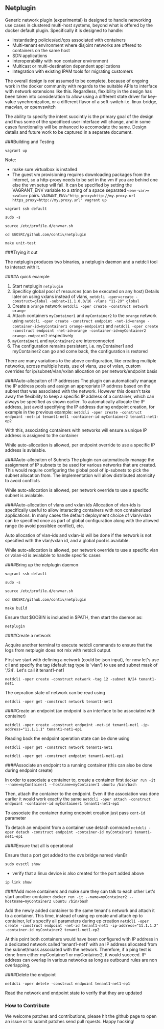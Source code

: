 ## Netplugin

Generic network plugin (experimental) is designed to handle networking use cases in clustered multi-host systems, beyond what is offered by the docker default plugin. Specifically it is designed to handle:
- Instantiating policies/acl/qos associated with containers
- Multi-tenant environment where disjoint networks are offered to containers on the same host
- SDN applications
- Interoperability with non container environment
- Multicast or multi-destination dependent applications
- Integration with existing IPAM tools for migrating customers

The overall design is _not_ assumed to be complete, because of ongoing work in the docker community with regards to the suitable APIs to interface with network extensions like this. Regardless, flexibility in the design has been taken into consideration to allow using a different state driver for key-value synchronization, or a different flavor of a soft-switch i.e. linux-bridge, macvlan, or openvswitch

The ability to specify the intent succintly is the primary goal of the design and thus some of the specificed user interface will change, and in some cases functionality will be enhanced to accomodate the same. Design details and future work to be captured in a separate document.


###Building and Testing

`vagrant up`

Note:
- make sure virtualbox is installed
- The guest vm provisioning requires downloading packages from the Internet, so a http-proxy needs to be set in the vm if you are behind one else the vm setup will fail. It can be specified by setting the VAGRANT_ENV variable to a string of a space separated `<env-var>=<value>` pairs.
`VAGRANT_ENV="http_proxy=http://my.proxy.url https_proxy=http://my.proxy.url" vagrant up`

`vagrant ssh default`

`sudo -s`

`source /etc/profile.d/envvar.sh`

`cd $GOSRC/github.com/contiv/netplugin`

`make unit-test`

###Trying it out 

The netplugin produces two binaries, a netplugin daemon and a netdcli tool to interact with it.

####A quick example

1. Start netplugin
`netplugin`
2. Specificy global pool of resources (can be executed on any host) Details later on using vxlans instead of vlans, 
`netdcli -oper=create -construct=global -subnet=11.1.0.0/16 -vlans "11-20" global`
3. Create a `orange` network
`netdcli -oper create -construct network orange`
4. Attach containers `myContainer1` and `myContainer2` to the `orange` network using
`netdcli -oper create -construct endpoint -net-id=orange -container-id=myContainer1 orange-endpoint1` and `netdcli -oper create -construct endpoint -net-id=orange -container-id=myContainer2 orange-endpoint2` respectively
5. `myContainer1` and `myContainer2` are interconnected
6. The configuration remains persistent, i.e. myContainer1 and myContainer2 can go and come back, the configuration is restored

There are many variations to the above configuration, like creating multiple networks,
across multiple hosts, use of vlans, use of vxlan, custom overrides for 
ip/subnet/vlan/vxlan allocation on per network/endpoint basis

####Auto-allocaiton of IP addresses
The plugin can automatically manage the IP address pools and assign an appropriate IP address based on the subnet that was associated with the network. However this doesn't take away the flexibility to keep a specific IP address of a container, which can always be specified as shown earlier. To automatically allocate the IP address, just avoid specifying the IP address during endpoint creation, for example in the previous example:
`netdcli -oper create -construct endpoint -net-id tenant1-net1 -container-id myContainer2 tenant1-net1-ep2`

With this, associating containers with networks will ensure a unique IP address is assigned to the container

While auto-allocation is allowed, per endpoint override to use a specific IP address 
is avialable.

####Auto-allocaiton of Subnets
The plugin can automatically manage the assignment of IP subnets to be used for various networks that are created. This would require configuring the global pool of ip-subnets to pick the subnet allocation from. The implementation will allow distributed atomicity to avoid conflicts

While auto-allocation is allowed, per network override to use a specific subnet 
is avialable.

####Auto-allocation of vlans and vxlan ids
Allocation of vlan-ids is specifically useful to allow interacting containers with 
non containerized applications. In many cases the default deployment choice of 
vlan/vxlan can be specified once as part of global configuration along with the 
allowed range (to avoid possiblee conflict), etc.

Auto allocation of vlan-ids and vxlan-id will be done if the network is not specified with the vlan/vxlan id, and a global pool is available.

While auto-allocation is allowed, per network override to use a specific vlan or vxlan-id is avialable to handle specific cases

####Bring up the netplugin daemon

`vagrant ssh default`

`sudo -s`

`source /etc/profile.d/envvar.sh`

`cd $GOSRC/github.com/contiv/netplugin`

`make build`

Ensure that $GOBIN is included in $PATH, then start the daemon as:

`netplugin`

####Create a network

Acquire another terminal to execute netdcli commands to ensure that the logs from netplugin does not mix with netdcli output. 

First we start with defining a network (could be json input), for now let's use cli and specify the tag (default tag type is 'vlan') to use and subnet mask of '/24'. Let's call it tenant1-net1

`netdcli -oper create -construct network -tag 12 -subnet 0/24 tenant1-net1`

The oepration state of network can be read using 

`netdcli -oper get -construct network tenant1-net1`

####Create an endpoint (an endpoint is an interface to be associated with container)

`netdcli -oper create -construct endpoint -net-id tenant1-net1 -ip-address="11.1.1.1" tenant1-net1-ep1`

Reading back the endpoint operation state can be done using

`netdcli -oper get -construct network tenant1-net1`

`netdcli -oper get -construct endpoint tenant1-net1-ep1`

####Associate an endpoint to a running container (this can also be done during endpoint create)

In order to associate a container to, create a container first
`docker run -it --name=myContainer1 --hostname=myContainer1 ubuntu /bin/bash`

Then, attach the container to the endpoint. Even if the association was done earlier it would work exactly the same
`netdcli -oper attach -construct endpoint -container-id myContainer1 tenant1-net1-ep1`

To associate the container during endpoint creation just pass `cont-id` parameter

To detach an endpoint from a container use detach command
`netdcli -oper detach -construct endpoint -container-id myContainer1 tenant1-net1-ep1`

####Ensure that all is operational

Ensure that a port got added to the ovs bridge named vlanBr

`sudo ovsctl show`

- verify that a linux device is also created for the port added above

`ip link show`

####Add more containers and make sure they can talk to each other
Let's start another container
`docker run -it --name=myContainer2 --hostname=myContainer2 ubuntu /bin/bash`

Add the newly added container to the same tenant's network and attach it to a container. This time, instead of using ep create and attach ep to container, let's specify all parameters during ep creation
`netdcli -oper create -construct endpoint -net-id tenant1-net1 -ip-address="11.1.1.2" -container-id myContainer2 tenant1-net1-ep2`

At this point both containers would have been configured with IP address in a dedicated network called 'tenant1-net1' with an IP address allocated from the subnet/mask associated with the network. Therefore, if a ping test is done from either myContainer1 or myContainer2, it would succeed. IP address can overlap in various networks as long as outbound rules are non overlapping.

####Delete the endpoint

`netdcli -oper delete -construct endpoint tenant1-net1-ep1`

Read the network and endpoint state to verify that they are updated

### How to Contribute
We welcome patches and contributions, please hit the github page to open an issue or to submit patches send pull rquests. 
Happy hacking!

